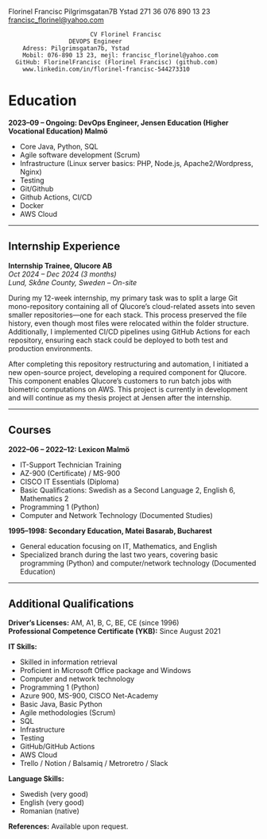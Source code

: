  
Florinel Francisc
Pilgrimsgatan7B
Ystad 271 36
076 890 13 23
francisc_florinel@yahoo.com




	                       CV Florinel Francisc
 	            	 DEVOPS Engineer                               		                                          
        Adress: Pilgrimsgatan7b, Ystad
        Mobil: 076-890 13 23, mejl: francisc_florinel@yahoo.com
	  GitHub: FlorinelFrancisc (Florinel Francisc) (github.com)
        www.linkedin.com/in/florinel-francisc-544273310
# Education

**2023–09 – Ongoing: DevOps Engineer, Jensen Education (Higher Vocational Education) Malmö**  
- Core Java, Python, SQL  
- Agile software development (Scrum)  
- Infrastructure (Linux server basics: PHP, Node.js, Apache2/Wordpress, Nginx)  
- Testing  
- Git/Github  
- Github Actions, CI/CD  
- Docker  
- AWS Cloud

---

## Internship Experience

**Internship Trainee, Qlucore AB**  
*Oct 2024 – Dec 2024 (3 months)*  
*Lund, Skåne County, Sweden – On-site*

During my 12-week internship, my primary task was to split a large Git mono-repository containing all of Qlucore’s cloud-related assets into seven smaller repositories—one for each stack. This process preserved the file history, even though most files were relocated within the folder structure. Additionally, I implemented CI/CD pipelines using GitHub Actions for each repository, ensuring each stack could be deployed to both test and production environments.

After completing this repository restructuring and automation, I initiated a new open-source project, developing a required component for Qlucore. This component enables Qlucore’s customers to run batch jobs with biometric computations on AWS. This project is currently in development and will continue as my thesis project at Jensen after the internship.

---

## Courses

**2022–06 – 2022–12: Lexicon Malmö**  
- IT-Support Technician Training  
- AZ-900 (Certificate) / MS-900  
- CISCO IT Essentials (Diploma)  
- Basic Qualifications: Swedish as a Second Language 2, English 6, Mathematics 2  
- Programming 1 (Python)  
- Computer and Network Technology (Documented Studies)

**1995–1998: Secondary Education, Matei Basarab, Bucharest**  
- General education focusing on IT, Mathematics, and English  
- Specialized branch during the last two years, covering basic programming (Python) and computer/network technology (Documented Education)

---

## Additional Qualifications

**Driver’s Licenses:** AM, A1, B, C, BE, CE (since 1996)  
**Professional Competence Certificate (YKB):** Since August 2021

**IT Skills:**
- Skilled in information retrieval
- Proficient in Microsoft Office package and Windows
- Computer and network technology
- Programming 1 (Python)
- Azure 900, MS-900, CISCO Net-Academy
- Basic Java, Basic Python
- Agile methodologies (Scrum)
- SQL
- Infrastructure
- Testing
- GitHub/GitHub Actions
- AWS Cloud  
- Trello / Notion / Balsamiq / Metroretro / Slack

**Language Skills:**
- Swedish (very good)
- English (very good)
- Romanian (native)

**References:**
Available upon request.
